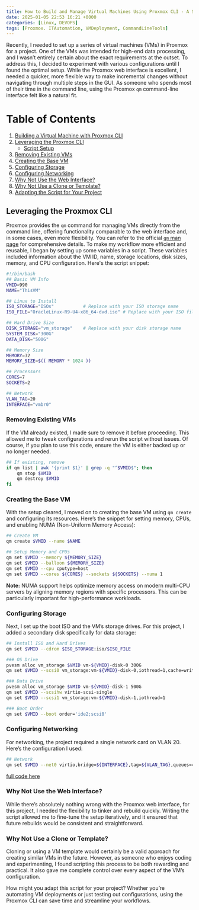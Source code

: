 ```yaml
---
title: How to Build and Manage Virtual Machines Using Proxmox CLI - A Step-by-Step Guide
date: 2025-01-05 22:53 16:21 +0000
categories: [Linux, DEVOPS]
tags: [Proxmox. ITAutomation, VMDeployment, CommandLineTools]
---
```


Recently, I needed to set up a series of virtual machines (VMs) in Proxmox for a project. One of the VMs was intended for high-end data processing, and I wasn’t entirely certain about the exact requirements at the outset. To address this, I decided to experiment with various configurations until I found the optimal setup. While the Proxmox web interface is excellent, I needed a quicker, more flexible way to make incremental changes without navigating through multiple steps in the GUI. As someone who spends most of their time in the command line, using the Proxmox `qm` command-line interface felt like a natural fit.

# Table of Contents

1. [Building a Virtual Machine with Proxmox CLI](#building-a-virtual-machine-with-proxmox-cli)
2. [Leveraging the Proxmox CLI](#leveraging-the-proxmox-cli)
   - [Script Setup](#script-setup)
3. [Removing Existing VMs](#removing-existing-vms)
4. [Creating the Base VM](#creating-the-base-vm)
5. [Configuring Storage](#configuring-storage)
6. [Configuring Networking](#configuring-networking)
7. [Why Not Use the Web Interface?](#why-not-use-the-web-interface)
8. [Why Not Use a Clone or Template?](#why-not-use-a-clone-or-template)
9. [Adapting the Script for Your Project](#adapting-the-script-for-your-project)


## Leveraging the Proxmox CLI

Proxmox provides the `qm` command for managing VMs directly from the command line, offering functionality comparable to the web interface and, in some cases, even more flexibility. You can refer to the official [`qm` man page](https://pve.proxmox.com/pve-docs/qm.1.html) for comprehensive details. To make my workflow more efficient and reusable, I began by setting up some variables in a script. These variables included information about the VM ID, name, storage locations, disk sizes, memory, and CPU configuration. Here's the script snippet:

```bash
#!/bin/bash
## Basic VM Info
VMID=990
NAME="ThisVM"

## Linux to Install
ISO_STORAGE="ISOs"           # Replace with your ISO storage name
ISO_FILE="OracleLinux-R9-U4-x86_64-dvd.iso" # Replace with your ISO filename

## Hard Drive Size
DISK_STORAGE="vm_storage"    # Replace with your disk storage name
SYSTEM_DISK="300G"
DATA_DISK="500G"

## Memory Size
MEMORY=32
MEMORY_SIZE=$(( MEMORY * 1024 ))

## Processors
CORES=7
SOCKETS=2

## Network
VLAN_TAG=20
INTERFACE="vmbr0"
```

### Removing Existing VMs

If the VM already existed, I made sure to remove it before proceeding. This allowed me to tweak configurations and rerun the script without issues. Of course, if you plan to use this code, ensure the VM is either backed up or no longer needed.

```bash
## If existing, remove
if qm list | awk '{print $1}' | grep -q "^$VMID$"; then
    qm stop $VMID
    qm destroy $VMID
fi
```

### Creating the Base VM

With the setup cleared, I moved on to creating the base VM using `qm create` and configuring its resources. Here’s the snippet for setting memory, CPUs, and enabling NUMA (Non-Uniform Memory Access):

```bash
## Create VM
qm create $VMID --name $NAME 

## Setup Memory and CPUs
qm set $VMID --memory ${MEMORY_SIZE}
qm set $VMID --balloon ${MEMORY_SIZE}
qm set $VMID --cpu cputype=host
qm set $VMID --cores ${CORES} --sockets ${SOCKETS} --numa 1
```

**Note:** NUMA support helps optimize memory access on modern multi-CPU servers by aligning memory regions with specific processors. This can be particularly important for high-performance workloads.

### Configuring Storage

Next, I set up the boot ISO and the VM’s storage drives. For this project, I added a secondary disk specifically for data storage:

```bash
## Install ISO and Hard Drives
qm set $VMID --cdrom $ISO_STORAGE:iso/$ISO_FILE

### OS Drive
pvesm alloc vm_storage $VMID vm-${VMID}-disk-0 300G
qm set $VMID --scsi0 vm_storage:vm-${VMID}-disk-0,iothread=1,cache=writeback

### Data Drive
pvesm alloc vm_storage $VMID vm-${VMID}-disk-1 500G
qm set $VMID --scsihw virtio-scsi-single 
qm set $VMID --scsi1 vm_storage:vm-${VMID}-disk-1,iothread=1

### Boot Order
qm set $VMID --boot order='ide2;scsi0'
```

### Configuring Networking

For networking, the project required a single network card on VLAN 20. Here’s the configuration I used:

```bash
## Network 
qm set $VMID --net0 virtio,bridge=${INTERFACE},tag=${VLAN_TAG},queues=4
```
[full code here ](https://github.com/richard-sebos/qm-promox/blob/main/data_processing.sh)
### Why Not Use the Web Interface?

While there’s absolutely nothing wrong with the Proxmox web interface, for this project, I needed the flexibility to tinker and rebuild quickly. Writing the script allowed me to fine-tune the setup iteratively, and it ensured that future rebuilds would be consistent and straightforward.

### Why Not Use a Clone or Template?

Cloning or using a VM template would certainly be a valid approach for creating similar VMs in the future. However, as someone who enjoys coding and experimenting, I found scripting this process to be both rewarding and practical. It also gave me complete control over every aspect of the VM’s configuration.

How might you adapt this script for your project? Whether you’re automating VM deployments or just testing out configurations, using the Proxmox CLI can save time and streamline your workflows.

